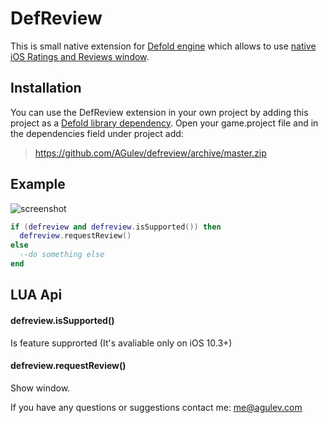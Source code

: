 # DefReview

This is small native extension for [Defold engine](http://www.defold.com) which allows to use [native iOS Ratings and Reviews window](https://developer.apple.com/ios/human-interface-guidelines/system-capabilities/ratings-and-reviews/).

## Installation

You can use the DefReview extension in your own project by adding this project as a [Defold library dependency](http://www.defold.com/manuals/libraries/).
Open your game.project file and in the dependencies field under project add:

>https://github.com/AGulev/defreview/archive/master.zip
## Example
![screenshot](https://cdn.rawgit.com/AGulev/defreview/50891dc0/example/example_image.png)
```lua
if (defreview and defreview.isSupported()) then
  defreview.requestReview()
else
  --do something else
end
```

## LUA Api
#### defreview.isSupported()
Is feature supprorted (It's avaliable only on iOS 10.3+)
#### defreview.requestReview()
Show window.



If you have any questions or suggestions contact me: me@agulev.com
